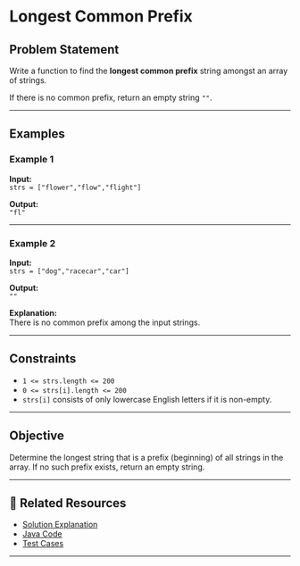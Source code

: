 # Longest Common Prefix

## Problem Statement

Write a function to find the **longest common prefix** string amongst an array of strings.

If there is no common prefix, return an empty string `""`.

---

## Examples

### Example 1

**Input:**  
`strs = ["flower","flow","flight"]`

**Output:**  
`"fl"`

---

### Example 2

**Input:**  
`strs = ["dog","racecar","car"]`

**Output:**  
`""`

**Explanation:**  
There is no common prefix among the input strings.

---

## Constraints

- `1 <= strs.length <= 200`
- `0 <= strs[i].length <= 200`
- `strs[i]` consists of only lowercase English letters if it is non-empty.

---

## Objective

Determine the longest string that is a prefix (beginning) of all strings in the array. If no such prefix exists, return an empty string.

---
## 🔗 Related Resources

- [Solution Explanation](LongestCommonPrefixSolution.md)
- [Java Code](LongestCommonPrefix.java)
- [Test Cases](LongestCommonPrefixTest.java)

---